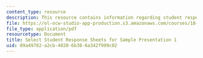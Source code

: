 ```yaml
---
content_type: resource
description: This resource contains information regarding student response.
file: https://ol-ocw-studio-app-production.s3.amazonaws.com/courses/18-821-project-laboratory-in-mathematics-spring-2013/89a49782a2cb40206b386a342f999c02_MIT18_821S13_student_res.pdf
file_type: application/pdf
resourcetype: Document
title: Select Student Response Sheets for Sample Presentation 1
uid: 89a49782-a2cb-4020-6b38-6a342f999c02
---
```

